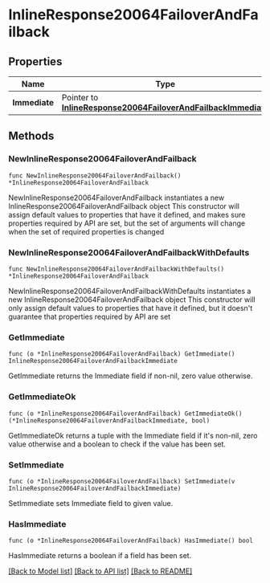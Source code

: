 # InlineResponse20064FailoverAndFailback

## Properties

Name | Type | Description | Notes
------------ | ------------- | ------------- | -------------
**Immediate** | Pointer to [**InlineResponse20064FailoverAndFailbackImmediate**](InlineResponse20064FailoverAndFailbackImmediate.md) |  | [optional] 

## Methods

### NewInlineResponse20064FailoverAndFailback

`func NewInlineResponse20064FailoverAndFailback() *InlineResponse20064FailoverAndFailback`

NewInlineResponse20064FailoverAndFailback instantiates a new InlineResponse20064FailoverAndFailback object
This constructor will assign default values to properties that have it defined,
and makes sure properties required by API are set, but the set of arguments
will change when the set of required properties is changed

### NewInlineResponse20064FailoverAndFailbackWithDefaults

`func NewInlineResponse20064FailoverAndFailbackWithDefaults() *InlineResponse20064FailoverAndFailback`

NewInlineResponse20064FailoverAndFailbackWithDefaults instantiates a new InlineResponse20064FailoverAndFailback object
This constructor will only assign default values to properties that have it defined,
but it doesn't guarantee that properties required by API are set

### GetImmediate

`func (o *InlineResponse20064FailoverAndFailback) GetImmediate() InlineResponse20064FailoverAndFailbackImmediate`

GetImmediate returns the Immediate field if non-nil, zero value otherwise.

### GetImmediateOk

`func (o *InlineResponse20064FailoverAndFailback) GetImmediateOk() (*InlineResponse20064FailoverAndFailbackImmediate, bool)`

GetImmediateOk returns a tuple with the Immediate field if it's non-nil, zero value otherwise
and a boolean to check if the value has been set.

### SetImmediate

`func (o *InlineResponse20064FailoverAndFailback) SetImmediate(v InlineResponse20064FailoverAndFailbackImmediate)`

SetImmediate sets Immediate field to given value.

### HasImmediate

`func (o *InlineResponse20064FailoverAndFailback) HasImmediate() bool`

HasImmediate returns a boolean if a field has been set.


[[Back to Model list]](../README.md#documentation-for-models) [[Back to API list]](../README.md#documentation-for-api-endpoints) [[Back to README]](../README.md)


